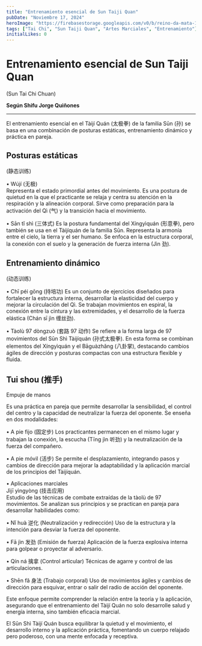 ```yaml
---
title: "Entrenamiento esencial de Sun Taiji Quan"
pubDate: "Noviembre 17, 2024"
heroImage: "https://firebasestorage.googleapis.com/v0/b/reino-da-mata-160a9.appspot.com/o/tai-chi-blog%2Ftaichi_sun_practica_maestros.webp?alt=media&token=a72a5008-0cef-466b-bf0f-42fa19edd2f7"
tags: ["Tai Chi", "Sun Taiji Quan", "Artes Marciales", "Entrenamiento"]
initialLikes: 0 
---
```


# Entrenamiento esencial de Sun Taiji Quan
(Sun Tai Chi Chuan)

**Según Shifu Jorge Quiñones**

---

El entrenamiento esencial en el Tàijí Quán (太极拳) de la familia Sūn (孙) se basa en una combinación de posturas estáticas, entrenamiento dinámico y práctica en pareja.


## Posturas estáticas 
(静态训练)

• Wújí (无极)  
Representa el estado primordial antes del movimiento. 
Es una postura de quietud en la que el practicante se relaja y centra su atención en la respiración y la alineación corporal. Sirve como preparación para la activación del Qì (气) y la transición hacia el movimiento.

• Sān tǐ shì (三体式) 
Es la postura fundamental del Xíngyìquán (形意拳), pero también se usa en el Tàijíquán de la familia Sūn. Representa la armonía entre el cielo, la tierra y el ser humano. Se enfoca en la estructura corporal, la conexión con el suelo y la generación de fuerza interna (Jìn 劲).

## Entrenamiento dinámico  
(动态训练)

• Chī péi gōng (持培功) 
Es un conjunto de ejercicios diseñados para fortalecer la estructura interna, desarrollar la elasticidad del cuerpo y mejorar la circulación del Qì. Se trabajan movimientos en espiral, la conexión entre la cintura y las extremidades, y el desarrollo de la fuerza elástica (Chán sī jìn 缠丝劲).

• Tàolù 97 dòngzuò 
(套路 97 动作) 
Se refiere a la forma larga de 97 movimientos del Sūn Shì Tàijíquán (孙式太极拳). 
En esta forma se combinan elementos del Xíngyìquán y el Bāguàzhǎng (八卦掌), destacando cambios ágiles de dirección y posturas compactas con una estructura flexible y fluida.

## Tui shou (推手) 
Empuje de manos

Es una práctica en pareja que permite desarrollar la sensibilidad, el control del centro y la capacidad de neutralizar la fuerza del oponente. Se enseña en dos modalidades:

• A pie fijo (固定步) 
Los practicantes permanecen en el mismo lugar y trabajan la conexión, la escucha 
(Tīng jìn 听劲) y la neutralización de la fuerza del compañero.

• A pie móvil (活步)
Se permite el desplazamiento, integrando pasos y cambios de dirección para mejorar la adaptabilidad y la aplicación marcial de los principios del Tàijíquán.

• Aplicaciones marciales                                   
 Jìjī yìngyòng (技击应用)  
Estudio de las técnicas de combate extraídas de la tàolù de 97 movimientos. Se analizan sus principios y se practican en pareja para desarrollar habilidades como:

• Nǐ huà 逆化 (Neutralización y redirección) 
Uso de la estructura y la intención para desviar la fuerza del oponente.

• Fā jìn 发劲 
(Emisión de fuerza)  Aplicación de la fuerza explosiva interna para golpear o proyectar al adversario.

• Qín ná 擒拿
 (Control articular) 
Técnicas de agarre y control de las articulaciones.

• Shēn fǎ 身法
(Trabajo corporal) 
Uso de movimientos ágiles y cambios de dirección para esquivar, entrar o salir del radio de acción del oponente.

Este enfoque permite comprender la relación entre la teoría y la aplicación, asegurando que el entrenamiento del Tàijí Quán no solo desarrolle salud y energía interna, sino también eficacia marcial.

El Sūn Shì Tàijí Quán busca equilibrar la quietud y el movimiento, el desarrollo interno y la aplicación práctica, fomentando un cuerpo relajado pero poderoso, con una mente enfocada y receptiva.